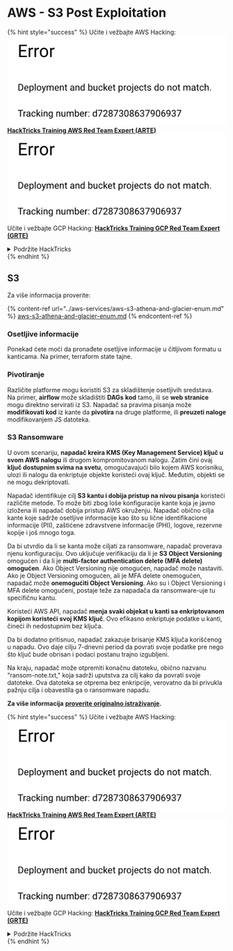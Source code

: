 # AWS - S3 Post Exploitation

{% hint style="success" %}
Učite i vežbajte AWS Hacking:<img src="../../../.gitbook/assets/image (1) (1).png" alt="" data-size="line">[**HackTricks Training AWS Red Team Expert (ARTE)**](https://training.hacktricks.xyz/courses/arte)<img src="../../../.gitbook/assets/image (1) (1).png" alt="" data-size="line">\
Učite i vežbajte GCP Hacking: <img src="../../../.gitbook/assets/image (2).png" alt="" data-size="line">[**HackTricks Training GCP Red Team Expert (GRTE)**<img src="../../../.gitbook/assets/image (2).png" alt="" data-size="line">](https://training.hacktricks.xyz/courses/grte)

<details>

<summary>Podržite HackTricks</summary>

* Proverite [**planove pretplate**](https://github.com/sponsors/carlospolop)!
* **Pridružite se** 💬 [**Discord grupi**](https://discord.gg/hRep4RUj7f) ili [**telegram grupi**](https://t.me/peass) ili **pratite** nas na **Twitteru** 🐦 [**@hacktricks\_live**](https://twitter.com/hacktricks\_live)**.**
* **Podelite hakerske trikove slanjem PR-ova na** [**HackTricks**](https://github.com/carlospolop/hacktricks) i [**HackTricks Cloud**](https://github.com/carlospolop/hacktricks-cloud) github repozitorijume.

</details>
{% endhint %}

## S3

Za više informacija proverite:

{% content-ref url="../aws-services/aws-s3-athena-and-glacier-enum.md" %}
[aws-s3-athena-and-glacier-enum.md](../aws-services/aws-s3-athena-and-glacier-enum.md)
{% endcontent-ref %}

### Osetljive informacije

Ponekad ćete moći da pronađete osetljive informacije u čitljivom formatu u kanticama. Na primer, terraform state tajne.

### Pivotiranje

Različite platforme mogu koristiti S3 za skladištenje osetljivih sredstava.\
Na primer, **airflow** može skladištiti **DAGs** **kod** tamo, ili se **web stranice** mogu direktno servirati iz S3. Napadač sa pravima pisanja može **modifikovati kod** iz kante da **pivotira** na druge platforme, ili **preuzeti naloge** modifikovanjem JS datoteka.

### S3 Ransomware

U ovom scenariju, **napadač kreira KMS (Key Management Service) ključ u svom AWS nalogu** ili drugom kompromitovanom nalogu. Zatim čini ovaj **ključ dostupnim svima na svetu**, omogućavajući bilo kojem AWS korisniku, ulozi ili nalogu da enkriptuje objekte koristeći ovaj ključ. Međutim, objekti se ne mogu dekriptovati.

Napadač identifikuje cilj **S3 kantu i dobija pristup na nivou pisanja** koristeći različite metode. To može biti zbog loše konfiguracije kante koja je javno izložena ili napadač dobija pristup AWS okruženju. Napadač obično cilja kante koje sadrže osetljive informacije kao što su lične identifikacione informacije (PII), zaštićene zdravstvene informacije (PHI), logove, rezervne kopije i još mnogo toga.

Da bi utvrdio da li se kanta može ciljati za ransomware, napadač proverava njenu konfiguraciju. Ovo uključuje verifikaciju da li je **S3 Object Versioning** omogućen i da li je **multi-factor authentication delete (MFA delete) omogućen**. Ako Object Versioning nije omogućen, napadač može nastaviti. Ako je Object Versioning omogućen, ali je MFA delete onemogućen, napadač može **onemogućiti Object Versioning**. Ako su i Object Versioning i MFA delete omogućeni, postaje teže za napadača da ransomware-uje tu specifičnu kantu.

Koristeći AWS API, napadač **menja svaki objekat u kanti sa enkriptovanom kopijom koristeći svoj KMS ključ**. Ovo efikasno enkriptuje podatke u kanti, čineći ih nedostupnim bez ključa.

Da bi dodatno pritisnuo, napadač zakazuje brisanje KMS ključa korišćenog u napadu. Ovo daje cilju 7-dnevni period da povrati svoje podatke pre nego što ključ bude obrisan i podaci postanu trajno izgubljeni.

Na kraju, napadač može otpremiti konačnu datoteku, obično nazvanu "ransom-note.txt," koja sadrži uputstva za cilj kako da povrati svoje datoteke. Ova datoteka se otprema bez enkripcije, verovatno da bi privukla pažnju cilja i obavestila ga o ransomware napadu.

**Za više informacija** [**proverite originalno istraživanje**](https://rhinosecuritylabs.com/aws/s3-ransomware-part-1-attack-vector/)**.**

{% hint style="success" %}
Učite i vežbajte AWS Hacking:<img src="../../../.gitbook/assets/image (1) (1).png" alt="" data-size="line">[**HackTricks Training AWS Red Team Expert (ARTE)**](https://training.hacktricks.xyz/courses/arte)<img src="../../../.gitbook/assets/image (1) (1).png" alt="" data-size="line">\
Učite i vežbajte GCP Hacking: <img src="../../../.gitbook/assets/image (2).png" alt="" data-size="line">[**HackTricks Training GCP Red Team Expert (GRTE)**<img src="../../../.gitbook/assets/image (2).png" alt="" data-size="line">](https://training.hacktricks.xyz/courses/grte)

<details>

<summary>Podržite HackTricks</summary>

* Proverite [**planove pretplate**](https://github.com/sponsors/carlospolop)!
* **Pridružite se** 💬 [**Discord grupi**](https://discord.gg/hRep4RUj7f) ili [**telegram grupi**](https://t.me/peass) ili **pratite** nas na **Twitteru** 🐦 [**@hacktricks\_live**](https://twitter.com/hacktricks\_live)**.**
* **Podelite hakerske trikove slanjem PR-ova na** [**HackTricks**](https://github.com/carlospolop/hacktricks) i [**HackTricks Cloud**](https://github.com/carlospolop/hacktricks-cloud) github repozitorijume.

</details>
{% endhint %}
